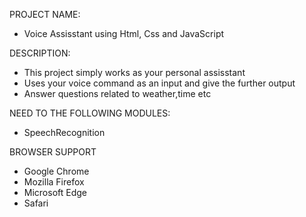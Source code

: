 PROJECT NAME:
  - Voice Assisstant using Html, Css and JavaScript


DESCRIPTION:
  - This project simply works as your personal assisstant 
  - Uses your voice command as an input and give the further output
  - Answer questions related to weather,time etc
  


NEED TO THE FOLLOWING MODULES:
  - SpeechRecognition

  
BROWSER SUPPORT
  - Google Chrome
  - Mozilla Firefox
  - Microsoft Edge
  - Safari



